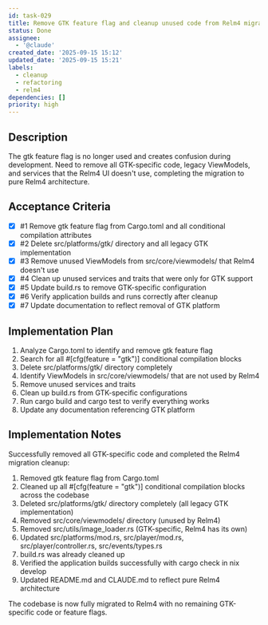 ```yaml
---
id: task-029
title: Remove GTK feature flag and cleanup unused code from Relm4 migration
status: Done
assignee:
  - '@claude'
created_date: '2025-09-15 15:12'
updated_date: '2025-09-15 15:21'
labels:
  - cleanup
  - refactoring
  - relm4
dependencies: []
priority: high
---
```


## Description

The gtk feature flag is no longer used and creates confusion during development. Need to remove all GTK-specific code, legacy ViewModels, and services that the Relm4 UI doesn't use, completing the migration to pure Relm4 architecture.

## Acceptance Criteria
<!-- AC:BEGIN -->
- [x] #1 Remove gtk feature flag from Cargo.toml and all conditional compilation attributes
- [x] #2 Delete src/platforms/gtk/ directory and all legacy GTK implementation
- [x] #3 Remove unused ViewModels from src/core/viewmodels/ that Relm4 doesn't use
- [x] #4 Clean up unused services and traits that were only for GTK support
- [x] #5 Update build.rs to remove GTK-specific configuration
- [x] #6 Verify application builds and runs correctly after cleanup
- [x] #7 Update documentation to reflect removal of GTK platform
<!-- AC:END -->


## Implementation Plan

1. Analyze Cargo.toml to identify and remove gtk feature flag
2. Search for all #[cfg(feature = "gtk")] conditional compilation blocks
3. Delete src/platforms/gtk/ directory completely
4. Identify ViewModels in src/core/viewmodels/ that are not used by Relm4
5. Remove unused services and traits
6. Clean up build.rs from GTK-specific configurations
7. Run cargo build and cargo test to verify everything works
8. Update any documentation referencing GTK platform


## Implementation Notes

Successfully removed all GTK-specific code and completed the Relm4 migration cleanup:

1. Removed gtk feature flag from Cargo.toml
2. Cleaned up all #[cfg(feature = "gtk")] conditional compilation blocks across the codebase
3. Deleted src/platforms/gtk/ directory completely (all legacy GTK implementation)
4. Removed src/core/viewmodels/ directory (unused by Relm4)
5. Removed src/utils/image_loader.rs (GTK-specific, Relm4 has its own)
6. Updated src/platforms/mod.rs, src/player/mod.rs, src/player/controller.rs, src/events/types.rs
7. build.rs was already cleaned up
8. Verified the application builds successfully with cargo check in nix develop
9. Updated README.md and CLAUDE.md to reflect pure Relm4 architecture

The codebase is now fully migrated to Relm4 with no remaining GTK-specific code or feature flags.
